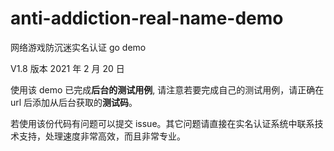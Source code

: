 # anti-addiction-real-name-demo
网络游戏防沉迷实名认证 go demo

V1.8 版本 2021 年 2 月 20 日

使用该 demo 已完成**后台的测试用例**, 请注意若要完成自己的测试用例，请正确在 url 后添加从后台获取的**测试码**。

若使用该份代码有问题可以提交 issue。其它问题请直接在实名认证系统中联系技术支持，处理速度非常高效，而且非常专业。
